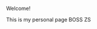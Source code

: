 <html> 
   <head> 
 <title>zS</title> 
 </head> 
   <body> 
 <p>Welcome!</p > 
 This is my personal page 
 BOSS ZS
 </body> 
   </html> 
